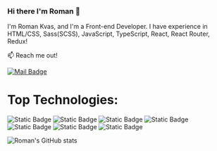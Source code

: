 ### Hi there I'm Roman 👋
I'm Roman Kvas, and I'm a Front-end Developer. I have experience in HTML/CSS, Sass(SCSS), JavaScript, TypeScript, React, React Router, Redux!

📫 Reach me out!

[![Mail Badge](https://img.shields.io/badge/Gmail-text?style=flat&logo=Gmail&color=fff)](mailto:kvas.roman.job@gmail.com)

# Top Technologies:
![Static Badge](https://img.shields.io/badge/React-text?style=for-the-badge&logo=React&labelColor=000&color=blue)
![Static Badge](https://img.shields.io/badge/JavaScript-text?style=for-the-badge&logo=JavaScript&labelColor=000&color=yellow&link=JavaScript)
![Static Badge](https://img.shields.io/badge/HTML-text?style=for-the-badge&logo=HTML5&labelColor=black&color=orange)
![Static Badge](https://img.shields.io/badge/CSS-text?style=for-the-badge&logo=CSS3&logoColor=%231572B6&labelColor=black&color=%231572B6)
![Static Badge](https://img.shields.io/badge/Sass(SCSS)-text?style=for-the-badge&logo=Sass&labelColor=black&color=pink)
![Static Badge](https://img.shields.io/badge/TypeScript-text?style=for-the-badge&logo=TypeScript&labelColor=black&color=blue)
![Static Badge](https://img.shields.io/badge/Redux-text?style=for-the-badge&logo=Redux&logoColor=%23764ABC&labelColor=black&color=%23764ABC)

![Roman's GitHub stats](https://github-readme-stats.vercel.app/api?username=FallenMAD&show_icons=true&theme=transparent)











